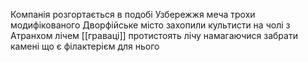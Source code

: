 
Компанія розгортається в подобі Узбережжя меча трохи модифікованого
Дворфійське місто захопили культисти на чолі з Атранхом лічем
 [[граваці]]   протистоять  лічу намагаючися  забрати камені що є
 філактерієм для нього
 







